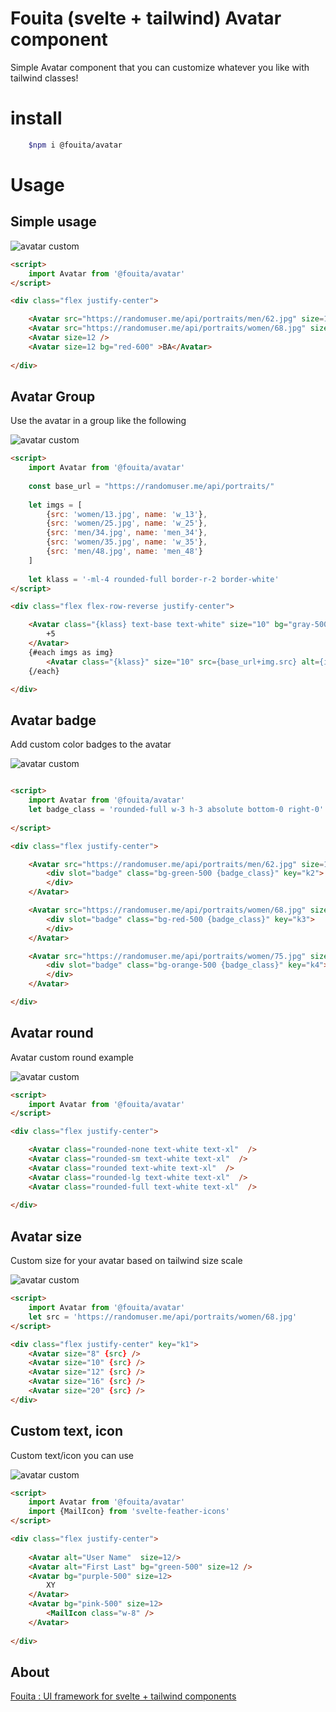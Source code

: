 # Fouita (svelte + tailwind) Avatar component

Simple Avatar component that you can customize whatever you like with tailwind classes!

# install

```bash
    $npm i @fouita/avatar
```

# Usage

## Simple usage

![avatar custom](https://cdn.fouita.com/assets/pics/template/avatar/avatar-simple.png)

```html
<script>
	import Avatar from '@fouita/avatar'
</script>

<div class="flex justify-center">

	<Avatar src="https://randomuser.me/api/portraits/men/62.jpg" size=12 />
	<Avatar src="https://randomuser.me/api/portraits/women/68.jpg" size=12 />
	<Avatar size=12 />
	<Avatar size=12 bg="red-600" >BA</Avatar>
		
</div>
```


## Avatar Group

Use the avatar in a group like the following

![avatar custom](https://cdn.fouita.com/assets/pics/template/avatar/avatar-grp.png)

```html
<script>
	import Avatar from '@fouita/avatar'
	
	const base_url = "https://randomuser.me/api/portraits/"
	
	let imgs = [
		{src: 'women/13.jpg', name: 'w_13'},
		{src: 'women/25.jpg', name: 'w_25'},
		{src: 'men/34.jpg', name: 'men_34'},
		{src: 'women/35.jpg', name: 'w_35'},
		{src: 'men/48.jpg', name: 'men_48'}
	]
	
	let klass = '-ml-4 rounded-full border-r-2 border-white'
</script>

<div class="flex flex-row-reverse justify-center">

	<Avatar class="{klass} text-base text-white" size="10" bg="gray-500" >
		+5
	</Avatar>
	{#each imgs as img}
		<Avatar class="{klass}" size="10" src={base_url+img.src} alt={img.name} bg="white" />		
	{/each}

</div>
```


## Avatar badge

Add custom color badges to the avatar

![avatar custom](https://cdn.fouita.com/assets/pics/template/avatar/avatar-badge.png)

```html

<script>
	import Avatar from '@fouita/avatar'					
	let badge_class = 'rounded-full w-3 h-3 absolute bottom-0 right-0'
	
</script>

<div class="flex justify-center">

	<Avatar src="https://randomuser.me/api/portraits/men/62.jpg" size=12>
		<div slot="badge" class="bg-green-500 {badge_class}" key="k2">
		</div>
	</Avatar>	

	<Avatar src="https://randomuser.me/api/portraits/women/68.jpg" size=12>
		<div slot="badge" class="bg-red-500 {badge_class}" key="k3">
		</div>
	</Avatar>	

	<Avatar src="https://randomuser.me/api/portraits/women/75.jpg" size=12>
		<div slot="badge" class="bg-orange-500 {badge_class}" key="k4">
		</div>
	</Avatar>	

</div>
```

## Avatar round

Avatar custom round example

![avatar custom](https://cdn.fouita.com/assets/pics/template/avatar/avatar-round.png)

```html
<script>
	import Avatar from '@fouita/avatar'
</script>

<div class="flex justify-center">

	<Avatar class="rounded-none text-white text-xl"  />
	<Avatar class="rounded-sm text-white text-xl"  />
	<Avatar class="rounded text-white text-xl"  />
	<Avatar class="rounded-lg text-white text-xl"  />
	<Avatar class="rounded-full text-white text-xl"  />
	
</div>
```

## Avatar size

Custom size for your avatar based on tailwind size scale

![avatar custom](https://cdn.fouita.com/assets/pics/template/avatar/avatar-size.png)

```html
<script>
	import Avatar from '@fouita/avatar'
	let src = 'https://randomuser.me/api/portraits/women/68.jpg'
</script>

<div class="flex justify-center" key="k1">
	<Avatar size="8" {src} />
	<Avatar size="10" {src} />
	<Avatar size="12" {src} />
	<Avatar size="16" {src} />
	<Avatar size="20" {src} />
</div>
```



## Custom text, icon

Custom text/icon you can use

![avatar custom](https://cdn.fouita.com/assets/pics/template/avatar/avatar-custom.png)

```html
<script>
	import Avatar from '@fouita/avatar'
	import {MailIcon} from 'svelte-feather-icons'
</script>

<div class="flex justify-center">
	
	<Avatar alt="User Name"  size=12/>
	<Avatar alt="First Last" bg="green-500" size=12 />
	<Avatar bg="purple-500" size=12>
		XY
	</Avatar>
	<Avatar bg="pink-500" size=12>
		<MailIcon class="w-8" />
	</Avatar>
		
</div>
```


## About

[Fouita : UI framework for svelte + tailwind components](fouita.com)